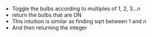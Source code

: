 - Toggle the bulbs according to multiples of 1, 2, 3...n
- return the bulbs that are ON
- This intuition is similar as finding sqrt between 1 and n
- And then returning the integer